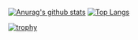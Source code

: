 [![Anurag's github stats](https://github-readme-stats.vercel.app/api?username=ayok01)](https://github.com/anuraghazra/github-readme-stats)
[![Top Langs](https://github-readme-stats.vercel.app/api/top-langs/?username=ayok01)](https://github.com/anuraghazra/github-readme-stats)



[![trophy](https://github-profile-trophy.vercel.app/?username=ayok01)](https://github.com/ryo-ma/github-profile-trophy)
